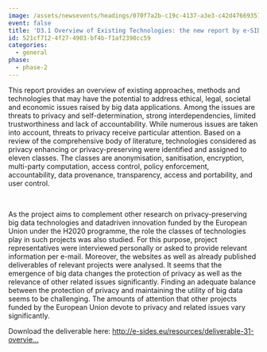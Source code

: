 ```yaml
---
image: /assets/newsevents/headings/070f7a2b-c19c-4137-a3e3-c42d47669351.png
event: false
title: 'D3.1 Overview of Existing Technologies: the new report by e-SIDES is now online'
id: 521cf712-4f27-4903-bf4b-f1af2398cc59
categories:
  - general
phase:
  - phase-2
---
```

This report provides an overview of existing approaches, methods and technologies that may have the
potential to address ethical, legal, societal and economic issues raised by big data applications. Among
the issues are threats to privacy and self-determination, strong interdependencies, limited
trustworthiness and lack of accountability. While numerous issues are taken into account, threats to
privacy receive particular attention. Based on a review of the comprehensive body of literature,
technologies considered as privacy enhancing or privacy-preserving were identified and assigned to
eleven classes. The classes are anonymisation, sanitisation, encryption, multi-party computation, access
control, policy enforcement, accountability, data provenance, transparency, access and portability, and
user control.
<p><br>
</p>
<p>As the project aims to complement other research on privacy-preserving big data technologies and datadriven
innovation funded by the European Union under the H2020 programme, the role the classes of
technologies play in such projects was also studied. For this purpose, project representatives were
interviewed personally or asked to provide relevant information per e-mail. Moreover, the websites as
well as already published deliverables of relevant projects were analysed. It seems that the emergence of
big data changes the protection of privacy as well as the relevance of other related issues significantly.
Finding an adequate balance between the protection of privacy and maintaining the utility of big data
seems to be challenging. The amounts of attention that other projects funded by the European Union
devote to privacy and related issues vary significantly.
	<br>
</p>
<p>Download the deliverable here: <a href="http://e-sides.eu/resources/deliverable-31-overview-of-existing-technologies">http://e-sides.eu/resources/deliverable-31-overvie...</a>
</p>
